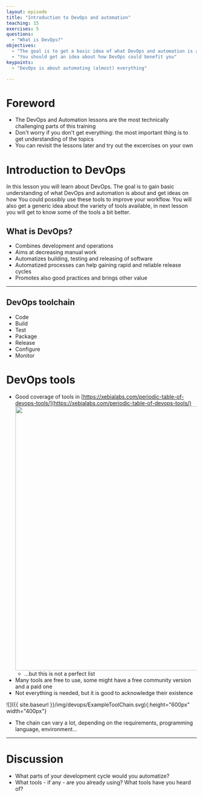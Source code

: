 ```yaml
---
layout: episode
title: "Introduction to DevOps and automation"
teaching: 15
exercises: 5
questions:
  - "What is DevOps?"
objectives:
  - "The goal is to get a basic idea of what DevOps and automation is about"
  - "You should get an idea about how DevOps could benefit you"
keypoints:
  - "DevOps is about automating (almost) everything"

---
```


# Foreword

- The DevOps and Automation lessons are the most technically challenging parts of this training
- Don't worry if you don't get everything: the most important thing is to get understanding of the topics
- You can revisit the lessons later and try out the excercises on your own

# Introduction to DevOps

In this lesson you will learn about DevOps. The goal is to gain basic understanding of what DevOps and automation is about and get ideas on how You could possibly use these tools to improve your workflow. You will also get a generic idea about the variety of tools available, in next lesson you will get to know some of the tools a bit better. 

## What is DevOps?

- Combines development and operations
- Aims at decreasing manual work
- Automatizes building, testing and releasing of software
- Automatized processes can help gaining rapid and reliable release cycles
- Promotes also good practices and brings other value

---

## DevOps toolchain

- Code
- Build
- Test
- Package
- Release
- Configure
- Monitor


# DevOps tools

- Good coverage of tools in [https://xebialabs.com/periodic-table-of-devops-tools/](https://xebialabs.com/periodic-table-of-devops-tools/)
  <img src="https://xebialabs.com/assets/files/infographics/periodic-table-of-devops-v2.png" style="width: 700px;"/>
  - ...but this is not a perfect list
- Many tools are free to use, some might have a free community version and a paid one
- Not everything is needed, but it is good to acknowledge their existence

![]({{ site.baseurl }}/img/devops/ExampleToolChain.svg){:height="600px" width="400px"}

- The chain can vary a lot, depending on the requirements, programming language, environment...

---

# Discussion

- What parts of your development cycle would you automatize?
- What tools - if any - are you already using? What tools have you heard of?

